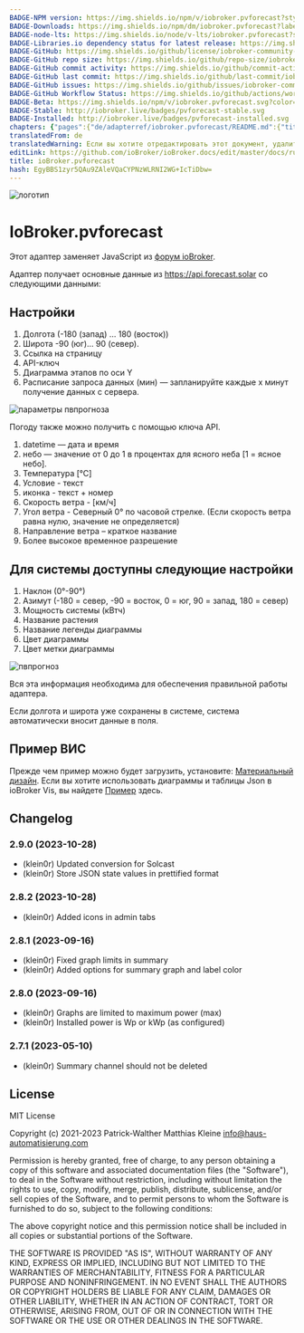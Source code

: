 ```yaml
---
BADGE-NPM version: https://img.shields.io/npm/v/iobroker.pvforecast?style=flat-square
BADGE-Downloads: https://img.shields.io/npm/dm/iobroker.pvforecast?label=npm%20downloads&style=flat-square
BADGE-node-lts: https://img.shields.io/node/v-lts/iobroker.pvforecast?style=flat-square
BADGE-Libraries.io dependency status for latest release: https://img.shields.io/librariesio/release/npm/iobroker.pvforecast?label=npm%20dependencies&style=flat-square
BADGE-GitHub: https://img.shields.io/github/license/iobroker-community-adapters/iobroker.pvforecast?style=flat-square
BADGE-GitHub repo size: https://img.shields.io/github/repo-size/iobroker-community-adapters/iobroker.pvforecast?logo=github&style=flat-square
BADGE-GitHub commit activity: https://img.shields.io/github/commit-activity/m/iobroker-community-adapters/iobroker.pvforecast?logo=github&style=flat-square
BADGE-GitHub last commit: https://img.shields.io/github/last-commit/iobroker-community-adapters/iobroker.pvforecast?logo=github&style=flat-square
BADGE-GitHub issues: https://img.shields.io/github/issues/iobroker-community-adapters/iobroker.pvforecast?logo=github&style=flat-square
BADGE-GitHub Workflow Status: https://img.shields.io/github/actions/workflow/status/iobroker-community-adapters/iobroker.pvforecast/test-and-release.yml?branch=main&logo=github&style=flat-square
BADGE-Beta: https://img.shields.io/npm/v/iobroker.pvforecast.svg?color=red&label=beta
BADGE-Stable: http://iobroker.live/badges/pvforecast-stable.svg
BADGE-Installed: http://iobroker.live/badges/pvforecast-installed.svg
chapters: {"pages":{"de/adapterref/iobroker.pvforecast/README.md":{"title":{"de":"ioBroker.pvforecast"},"content":"de/adapterref/iobroker.pvforecast/README.md"},"de/adapterref/iobroker.pvforecast/vis.md":{"title":{"de":"ioBroker.pvforecast - VIS"},"content":"de/adapterref/iobroker.pvforecast/vis.md"}}}
translatedFrom: de
translatedWarning: Если вы хотите отредактировать этот документ, удалите поле «translatedFrom», в противном случае этот документ будет снова автоматически переведен
editLink: https://github.com/ioBroker/ioBroker.docs/edit/master/docs/ru/adapterref/iobroker.pvforecast/README.md
title: ioBroker.pvforecast
hash: EgyBBS1zyr5QAu9ZAleVQaCYPNzWLRNI2WG+IcTiDbw=
---
```

![логотип](../../../de/admin/pvforecast.png)

# IoBroker.pvforecast
Этот адаптер заменяет JavaScript из [форум ioBroker](https://forum.iobroker.net/topic/26068/forecast-solar-mit-dem-systeminfo-adapter).

Адаптер получает основные данные из https://api.forecast.solar со следующими данными:

## Настройки
1. Долгота (-180 (запад) … 180 (восток))
2. Широта -90 (юг)… 90 (север).
3. Ссылка на страницу
4. API-ключ
5. Диаграмма этапов по оси Y
6. Расписание запроса данных (мин) — запланируйте каждые x минут получение данных с сервера.

![параметры пвпрогноза](https://user-images.githubusercontent.com/76852173/155196476-8c8210d9-bdb2-456b-a0aa-1dd411efea5e.JPG)

Погоду также можно получить с помощью ключа API.

1. datetime — дата и время
2. небо — значение от 0 до 1 в процентах для ясного неба [1 = ясное небо].
3. Температура [°С]
4. Условие - текст
5. иконка - текст + номер
6. Скорость ветра - [км/ч]
7. Угол ветра - Северный 0° по часовой стрелке. (Если скорость ветра равна нулю, значение не определяется)
8. Направление ветра – краткое название
9. Более высокое временное разрешение

## Для системы доступны следующие настройки
1. Наклон (0°-90°)
2. Азимут (-180 = север, -90 = восток, 0 = юг, 90 = запад, 180 = север)
3. Мощность системы (кВтч)
4. Название растения
5. Название легенды диаграммы
9. Цвет диаграммы
10. Цвет метки диаграммы

![пвпрогноз](https://user-images.githubusercontent.com/76852173/155196535-6828775a-8234-4a6a-b2a3-03d7fd88c80d.JPG)

Вся эта информация необходима для обеспечения правильной работы адаптера.

Если долгота и широта уже сохранены в системе, система автоматически вносит данные в поля.

## Пример ВИС
Прежде чем пример можно будет загрузить, установите: [Материальный дизайн](https://github.com/Scrounger/ioBroker.vis-materialdesign).
Если вы хотите использовать диаграммы и таблицы Json в ioBroker Vis, вы найдете [Пример](./vis.md) здесь.

## Changelog
<!--
    Placeholder for the next version (at the beginning of the line):
    ### **WORK IN PROGRESS**
-->
### 2.9.0 (2023-10-28)
* (klein0r) Updated conversion for Solcast
* (klein0r) Store JSON state values in prettified format

### 2.8.2 (2023-10-28)
* (klein0r) Added icons in admin tabs

### 2.8.1 (2023-09-16)
* (klein0r) Fixed graph limits in summary
* (klein0r) Added options for summary graph and label color

### 2.8.0 (2023-09-16)
* (klein0r) Graphs are limited to maximum power (max)
* (klein0r) Installed power is Wp or kWp (as configured)

### 2.7.1 (2023-05-10)
* (klein0r) Summary channel should not be deleted

## License
MIT License

Copyright (c) 2021-2023 Patrick-Walther
                        Matthias Kleine <info@haus-automatisierung.com>

Permission is hereby granted, free of charge, to any person obtaining a copy
of this software and associated documentation files (the "Software"), to deal
in the Software without restriction, including without limitation the rights
to use, copy, modify, merge, publish, distribute, sublicense, and/or sell
copies of the Software, and to permit persons to whom the Software is
furnished to do so, subject to the following conditions:

The above copyright notice and this permission notice shall be included in all
copies or substantial portions of the Software.

THE SOFTWARE IS PROVIDED "AS IS", WITHOUT WARRANTY OF ANY KIND, EXPRESS OR
IMPLIED, INCLUDING BUT NOT LIMITED TO THE WARRANTIES OF MERCHANTABILITY,
FITNESS FOR A PARTICULAR PURPOSE AND NONINFRINGEMENT. IN NO EVENT SHALL THE
AUTHORS OR COPYRIGHT HOLDERS BE LIABLE FOR ANY CLAIM, DAMAGES OR OTHER
LIABILITY, WHETHER IN AN ACTION OF CONTRACT, TORT OR OTHERWISE, ARISING FROM,
OUT OF OR IN CONNECTION WITH THE SOFTWARE OR THE USE OR OTHER DEALINGS IN THE
SOFTWARE.
